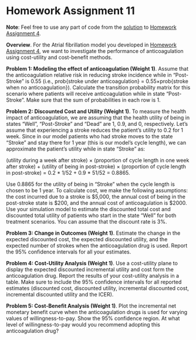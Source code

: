 # Homework Assignment 11

**Note**: Feel free to use any part of code from the 
[solution](https://github.com/HPM573/HW_4_Solution) to 
[Homework Assignment 4](https://github.com/HPM573/HW_04).


**Overview**. For the Atrial fibrillation model you developed in 
[Homework Assignment 4](https://github.com/HPM573/HW_04), 
we want to investigate the performance of anticoagulation 
using cost-utility and cost-benefit methods.

**Problem 1: Modeling the effect of anticoagulation (Weight 1)**. 
Assume that the anticoagulation relative risk in reducing stroke incidence while in “Post-Stroke” is 0.55 (i.e., prob{stroke under anticoagulation} = 0.55×prob{stroke when no anticoagulation}). Calculate the transition probability matrix for this scenario where patients will 
receive anticoagulation while in state “Post-Stroke”. 
Make sure that the sum of probabilities in each row is 1.


**Problem 2: Discounted Cost and Utility (Weight 1)**. 
To measure the health impact of anticoagulation, 
we are assuming that the health utility of being in states 
“Well”, “Post-Stroke” and “Dead” are 1, 0.9, and 0, respectively. 
Let’s assume that experiencing a stroke reduces the patient’s utility to 0.2 for 1 week. 
Since in our model patients who had stroke moves to the state “Stroke” and 
stay there for 1 year (this is our model’s cycle length), 
we can approximate the patient’s utility while in state “Stroke” as: 

(utility during a week after stroke) × (proportion of cycle length in one week after stroke) + (utility of being in post-stroke) × (proportion of cycle length in post-stroke)
= 0.2 * 1/52 + 0.9 * 51/52 = 0.8865.

Use 0.8865 for the utility of being in “Stroke” when the cycle length 
is chosen to be 1 year. 
To calculate cost, we make the following assumptions: 
the cost incurred due to a stroke is $5,000, 
the annual cost of being in the post-stroke state is $200, and 
the annual cost of anticoagulation is $2000.
Use your simulation model to estimate the discounted total cost 
and discounted total utility of patients who start in the state 
“Well” for both treatment scenarios. You can assume that the discount rate is 3%.

**Problem 3: Change in Outcomes (Weight 1)**. 
Estimate the change in the expected discounted cost, the expected discounted utility, 
and the expected number of strokes when the anticoagulation drug is used. 
Report the 95% confidence intervals for all your estimates.  

**Problem 4: Cost-Utility Analysis (Weight 1)**. Use a cost-utility plane to display 
the expected discounted incremental utility and cost form the anticoagulation drug. 
Report the results of your cost-utility analysis in a table. 
Make sure to include the 95% confidence intervals for all reported estimates 
(discounted cost, discounted utility, incremental discounted cost, 
incremental discounted utility and the ICER).   

**Problem 5: Cost-Benefit Analysis (Weight 1)**. 
Plot the incremental net monetary benefit curve when the anticoagulation drugs 
is used for varying values of willingness-to-pay. 
Show the 95% confidence region. 
At what level of willingness-to-pay would you recommend adopting this 
anticoagulation drug?  
